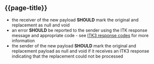 ## {{page-title}}

- the receiver of the new payload **SHOULD** mark the original and replacement as null and void
- an error **SHOULD** be reported to the sender using the ITK response message and appropriate code - see [ITK3 response codes](https://developer.nhs.uk/apis/itk3messagedistribution/explore_response_codes.html) for more information
- the sender of the new payload **SHOULD** mark the original and replacement payload as null and void if it receives an ITK3 response indicating that the replacement could not be processed